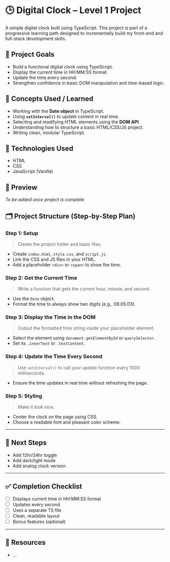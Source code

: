 # 🕒 Digital Clock – Level 1 Project

A simple digital clock built using TypeScript. This project is part of a progressive learning path designed to incrementally build my front-end and full-stack development skills.

## 📌 Project Goals

-   Build a functional digital clock using TypeScript.
-   Display the current time in HH:MM:SS format.
-   Update the time every second.
-   Strengthen confidence in basic DOM manipulation and time-based logic.

## 🧠 Concepts Used / Learned

-   Working with the **Date object** in TypeScript.
-   Using **`setInterval()`** to update content in real time.
-   Selecting and modifying HTML elements using the **DOM API**.
-   Understanding how to structure a basic HTML/CSS/JS project.
-   Writing clean, modular TypeScript.

## 📁 Technologies Used

-   HTML
-   CSS
-   JavaScript (Vanilla)

## 📸 Preview

_To be added once project is complete_

## 🗂️ Project Structure (Step-by-Step Plan)

### **Step 1: Setup**

> Create the project folder and basic files.

-   Create `index.html`, `style.css`, and `script.js`.
-   Link the CSS and JS files in your HTML.
-   Add a placeholder `<div>` or `<span>` to show the time.

### **Step 2: Get the Current Time**

> Write a function that gets the current hour, minute, and second.

-   Use the `Date` object.
-   Format the time to always show two digits (e.g., 08:05:03).

### **Step 3: Display the Time in the DOM**

> Output the formatted time string inside your placeholder element.

-   Select the element using `document.getElementById` or `querySelector`.
-   Set its `.innerText` or `.textContent`.

### **Step 4: Update the Time Every Second**

> Use `setInterval()` to call your update function every 1000 milliseconds.

-   Ensure the time updates in real time without refreshing the page.

### **Step 5: Styling**

> Make it look nice.

-   Center the clock on the page using CSS.
-   Choose a readable font and pleasant color scheme.

---

## 📝 Next Steps

-   Add 12hr/24hr toggle
-   Add dark/light mode
-   Add analog clock version

---

## ✅ Completion Checklist

-   [ ] Displays current time in HH:MM:SS format
-   [ ] Updates every second
-   [ ] Uses a separate TS file
-   [ ] Clean, readable layout
-   [ ] Bonus features (optional)

---

## 📖 Resources

-   ...
